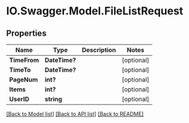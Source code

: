 # IO.Swagger.Model.FileListRequest
## Properties

Name | Type | Description | Notes
------------ | ------------- | ------------- | -------------
**TimeFrom** | **DateTime?** |  | [optional] 
**TimeTo** | **DateTime?** |  | [optional] 
**PageNum** | **int?** |  | [optional] 
**Items** | **int?** |  | [optional] 
**UserID** | **string** |  | [optional] 

[[Back to Model list]](../README.md#documentation-for-models) [[Back to API list]](../README.md#documentation-for-api-endpoints) [[Back to README]](../README.md)

